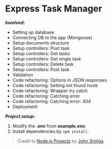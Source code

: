 # Express Task Manager

**_Involved:_**

- Setting up database
- Connecting DB to the app (Mongoose)
- Setup documents structure
- Setup controllers: Post task
- Setup controllers: Get tasks
- Setup controllers: Get single task
- Setup controllers: Delete task
- Setup controllers: Post task
- Validation
- Code refactoring: Options in JSON responses
- Code refactoring: Setting not found route
- Code refactoring: Wrapper try catch
- Code refactoring: Catching error
- Code refactoring: Catching error: 404
- Deployment

**_Project setup:_**

1. Modify the **.env** from **example.env**.
2. Install dependencies by `npm install`.

> Credit to [Node.js Projects](https://youtu.be/rltfdjcXjmk?si=YT26EZ8Ny0S3j3SE&t=171) by [John Smilga](https://www.youtube.com/channel/UCMZFwxv5l-XtKi693qMJptA)
